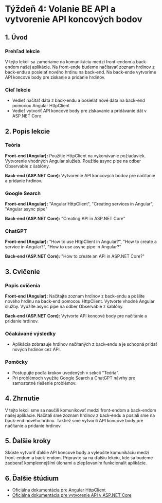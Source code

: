 # Týždeň 4: Volanie BE API a vytvorenie API koncových bodov

## 1. Úvod

### Prehľad lekcie

V tejto lekcii sa zameriame na komunikáciu medzi front-endom a back-endom našej aplikácie. Na front-ende budeme načítavať zoznam hrdinov z back-endu a posielať nového hrdinu na back-end. Na back-ende vytvoríme API koncové body pre získanie a pridanie hrdinov.

### Cieľ lekcie

- Vedieť načítať dáta z back-endu a posielať nové dáta na back-end pomocou Angular HttpClient
- Vedieť vytvoriť API koncové body pre získavanie a pridávanie dát v ASP.NET Core

## 2. Popis lekcie

### Teória

**Front-end (Angular):** Použitie HttpClient na vykonávanie požiadaviek. Vytvorenie vhodných Angular služieb. Použitie async pipe na odber Observable z šablóny.

**Back-end (ASP.NET Core):** Vytvorenie API koncových bodov pre načítanie a pridanie hrdinov.

### Google Search

**Front-end (Angular):** "Angular HttpClient", "Creating services in Angular", "Angular async pipe"

**Back-end (ASP.NET Core):** "Creating API in ASP.NET Core"

### ChatGPT

**Front-end (Angular):** "How to use HttpClient in Angular?", "How to create a service in Angular?", "How to use async pipe in Angular?"

**Back-end (ASP.NET Core):** "How to create an API in ASP.NET Core?"

## 3. Cvičenie

### Popis cvičenia

**Front-end (Angular):** Načítajte zoznam hrdinov z back-endu a pošlite nového hrdinu na back-end pomocou HttpClient. Vytvorte vhodné Angular služby. Využite async pipe na odber Observable z šablóny.

**Back-end (ASP.NET Core):** Vytvorte API koncové body pre načítanie a pridanie hrdinov.

### Očakávané výsledky

- Aplikácia zobrazuje hrdinov načítaných z back-endu a je schopná pridať nových hrdinov cez API.

### Pomôcky

- Postupujte podľa krokov uvedených v sekcii "Teória".
- Pri problémoch využite Google Search a ChatGPT návrhy pre samostatné riešenie problémov.

## 4. Zhrnutie

V tejto lekcii sme sa naučili komunikovať medzi front-endom a back-endom našej aplikácie. Načítali sme zoznam hrdinov z back-endu a poslali sme na back-end nového hrdinu. Taktiež sme vytvorili API koncové body pre načítanie a pridanie hrdinov.

## 5. Ďalšie kroky

Skúste vytvoriť ďalšie API koncové body a vylepšite komunikáciu medzi front-endom a back-endom. Pripravte sa na ďalšiu lekciu, kde sa budeme zaoberať komplexnejšími úlohami a zlepšovaním funkcionalít aplikácie.

## 6. Ďalšie štúdium

- [Oficiálna dokumentácia pre Angular HttpClient](https://angular.io/guide/http)
- [Oficiálna dokumentácia pre vytvorenie API v ASP.NET Core](https://docs.microsoft.com/en-us/aspnet/core/web-api/?view=aspnetcore-5.0)
